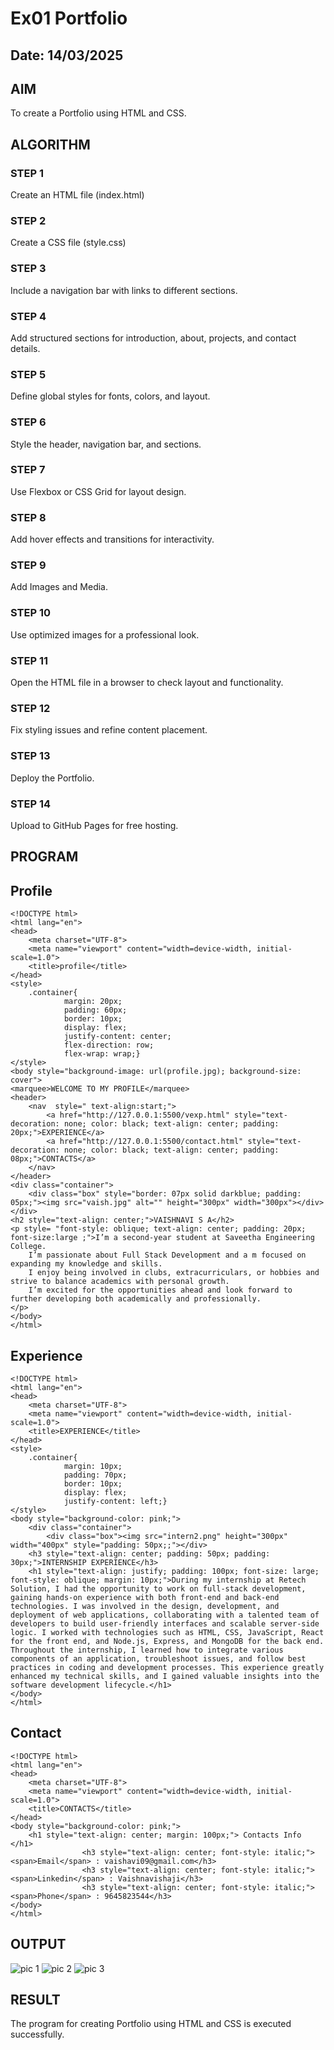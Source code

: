 # Ex01 Portfolio
## Date: 14/03/2025

## AIM
To create a Portfolio using HTML and CSS.

## ALGORITHM
### STEP 1
Create an HTML file (index.html)

### STEP 2
Create a CSS file (style.css)

### STEP 3
Include a navigation bar with links to different sections.

### STEP 4
Add structured sections for introduction, about, projects, and contact details.

### STEP 5
Define global styles for fonts, colors, and layout.

### STEP 6
Style the header, navigation bar, and sections.

### STEP 7
Use Flexbox or CSS Grid for layout design.

### STEP 8
Add hover effects and transitions for interactivity.

### STEP 9
Add Images and Media.

### STEP 10
Use optimized images for a professional look.

### STEP 11
Open the HTML file in a browser to check layout and functionality.

### STEP 12
Fix styling issues and refine content placement.

### STEP 13
Deploy the Portfolio.

### STEP 14
Upload to GitHub Pages for free hosting.

## PROGRAM
## Profile
```
<!DOCTYPE html>
<html lang="en">
<head>
    <meta charset="UTF-8">
    <meta name="viewport" content="width=device-width, initial-scale=1.0">
    <title>profile</title>
</head>
<style>
    .container{
            margin: 20px;
            padding: 60px;
            border: 10px;
            display: flex;
            justify-content: center;
            flex-direction: row;
            flex-wrap: wrap;}
</style>
<body style="background-image: url(profile.jpg); background-size: cover">
<marquee>WELCOME TO MY PROFILE</marquee>
<header>
    <nav  style=" text-align:start;">
        <a href="http://127.0.0.1:5500/vexp.html" style="text-decoration: none; color: black; text-align: center; padding: 20px;">EXPERIENCE</a>
        <a href="http://127.0.0.1:5500/contact.html" style="text-decoration: none; color: black; text-align: center; padding: 08px;">CONTACTS</a>
    </nav>
</header>
<div class="container">
    <div class="box" style="border: 07px solid darkblue; padding: 05px;"><img src="vaish.jpg" alt="" height="300px" width="300px"></div>    
</div>
<h2 style="text-align: center;">VAISHNAVI S A</h2>
<p style= "font-style: oblique; text-align: center; padding: 20px; font-size:large ;">I’m a second-year student at Saveetha Engineering College. 
    I’m passionate about Full Stack Development and a m focused on expanding my knowledge and skills. 
    I enjoy being involved in clubs, extracurriculars, or hobbies and strive to balance academics with personal growth. 
    I’m excited for the opportunities ahead and look forward to further developing both academically and professionally.
</p>
</body>
</html>
```
## Experience
```
<!DOCTYPE html>
<html lang="en">
<head>
    <meta charset="UTF-8">
    <meta name="viewport" content="width=device-width, initial-scale=1.0">
    <title>EXPERIENCE</title>
</head>
<style>
    .container{
            margin: 10px;
            padding: 70px;
            border: 10px;
            display: flex;
            justify-content: left;}
</style>
<body style="background-color: pink;">
    <div class="container">
        <div class="box"><img src="intern2.png" height="300px" width="400px" style="padding: 50px;;"></div>
    <h3 style="text-align: center; padding: 50px; padding: 30px;">INTERNSHIP EXPERIENCE</h3>
    <h1 style="text-align: justify; padding: 100px; font-size: large; font-style: oblique; margin: 10px;">During my internship at Retech Solution, I had the opportunity to work on full-stack development, gaining hands-on experience with both front-end and back-end technologies. I was involved in the design, development, and deployment of web applications, collaborating with a talented team of developers to build user-friendly interfaces and scalable server-side logic. I worked with technologies such as HTML, CSS, JavaScript, React for the front end, and Node.js, Express, and MongoDB for the back end. Throughout the internship, I learned how to integrate various components of an application, troubleshoot issues, and follow best practices in coding and development processes. This experience greatly enhanced my technical skills, and I gained valuable insights into the software development lifecycle.</h1> 
</body>
</html>
```
## Contact
```
<!DOCTYPE html>
<html lang="en">
<head>
    <meta charset="UTF-8">
    <meta name="viewport" content="width=device-width, initial-scale=1.0">
    <title>CONTACTS</title>
</head>
<body style="background-color: pink;">
    <h1 style="text-align: center; margin: 100px;"> Contacts Info </h1>
                <h3 style="text-align: center; font-style: italic;"> <span>Email</span> : vaishavi09@gmail.com</h3>
                <h3 style="text-align: center; font-style: italic;"> <span>Linkedin</span> : Vaishnavishaji</h3>
                <h3 style="text-align: center; font-style: italic;"> <span>Phone</span> : 9645823544</h3>
</body>
</html>
```

## OUTPUT
![pic 1](https://github.com/user-attachments/assets/d28d0684-44d6-4681-be55-777e36c5cea5)
![pic 2](https://github.com/user-attachments/assets/991f430a-b02c-433c-a565-af995227bee2)
![pic 3](https://github.com/user-attachments/assets/ba30cdd5-eaa0-4268-973c-d313b1820b1c)



## RESULT
The program for creating Portfolio using HTML and CSS is executed successfully.
